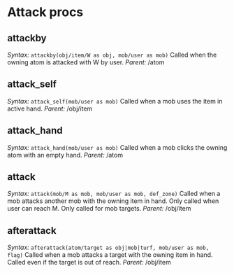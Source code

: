 # Attack procs

## attackby
*Syntax:*
```attackby(obj/item/W as obj, mob/user as mob)```
Called when the owning atom is attacked with W by user.
*Parent:* /atom

## attack_self
*Syntax:*
```attack_self(mob/user as mob)```
Called when a mob uses the item in active hand.
*Parent:* /obj/item

## attack_hand
*Syntax:*
```attack_hand(mob/user as mob)```
Called when a mob clicks the owning atom with an empty hand.
*Parent:* /atom

## attack
*Syntax:*
```attack(mob/M as mob, mob/user as mob, def_zone)```
Called when a mob attacks another mob with the owning item in hand. Only called when user can reach M. Only called for mob targets.
*Parent:* /obj/item

## afterattack
*Syntax:*
```afterattack(atom/target as obj|mob|turf, mob/user as mob, flag)```
Called when a mob attacks a target with the owning item in hand. Called even if the target is out of reach.
*Parent:* /obj/item